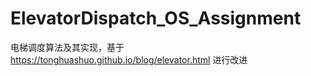 # ElevatorDispatch_OS_Assignment
电梯调度算法及其实现，基于 https://tonghuashuo.github.io/blog/elevator.html 进行改进
